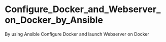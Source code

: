 # Configure_Docker_and_Webserver_on_Docker_by_Ansible
By using Ansible Configure Docker and launch Webserver on Docker
